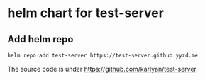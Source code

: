 # helm chart for test-server

## Add helm repo
```bash
helm repo add test-server https://test-server.github.yyzd.me
```

The source code is under <https://github.com/karlyan/test-server>

